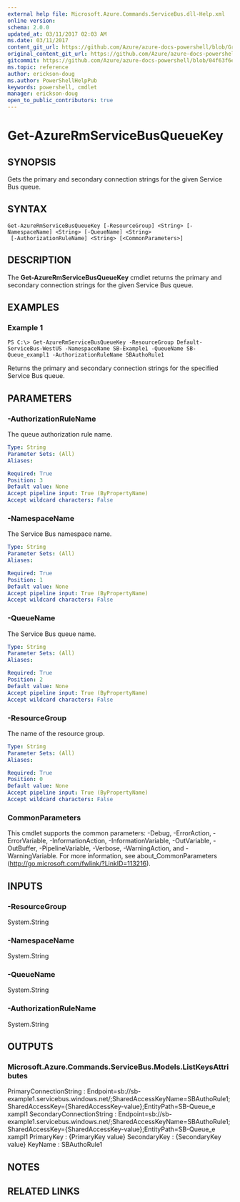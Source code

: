 ```yaml
---
external help file: Microsoft.Azure.Commands.ServiceBus.dll-Help.xml
online version:
schema: 2.0.0
updated_at: 03/11/2017 02:03 AM
ms.date: 03/11/2017
content_git_url: https://github.com/Azure/azure-docs-powershell/blob/Graham71298/azureps-cmdlets-docs/ResourceManager/AzureRM.ServiceBus/v0.1.0/Get-AzureRmServiceBusQueueKey.md
original_content_git_url: https://github.com/Azure/azure-docs-powershell/blob/Graham71298/azureps-cmdlets-docs/ResourceManager/AzureRM.ServiceBus/v0.1.0/Get-AzureRmServiceBusQueueKey.md
gitcommit: https://github.com/Azure/azure-docs-powershell/blob/04f63f6e685743ace2c57eb157574e34e8610b1c
ms.topic: reference
author: erickson-doug
ms.author: PowerShellHelpPub
keywords: powershell, cmdlet
manager: erickson-doug
open_to_public_contributors: true
---
```


# Get-AzureRmServiceBusQueueKey

## SYNOPSIS
Gets the primary and secondary connection strings for the given Service Bus queue.

## SYNTAX

```
Get-AzureRmServiceBusQueueKey [-ResourceGroup] <String> [-NamespaceName] <String> [-QueueName] <String>
 [-AuthorizationRuleName] <String> [<CommonParameters>]
```

## DESCRIPTION
The **Get-AzureRmServiceBusQueueKey** cmdlet returns the primary and secondary connection strings for the given Service Bus queue. 

## EXAMPLES

### Example 1
```
PS C:\> Get-AzureRmServiceBusQueueKey -ResourceGroup Default-ServiceBus-WestUS -NamespaceName SB-Example1 -QueueName SB-Queue_exampl1 -AuthorizationRuleName SBAuthoRule1
```

Returns the primary and secondary connection strings for the specified Service Bus queue.

## PARAMETERS

### -AuthorizationRuleName
The queue authorization rule name.

```yaml
Type: String
Parameter Sets: (All)
Aliases: 

Required: True
Position: 3
Default value: None
Accept pipeline input: True (ByPropertyName)
Accept wildcard characters: False
```

### -NamespaceName
The Service Bus namespace name.

```yaml
Type: String
Parameter Sets: (All)
Aliases: 

Required: True
Position: 1
Default value: None
Accept pipeline input: True (ByPropertyName)
Accept wildcard characters: False
```

### -QueueName
The Service Bus queue name.

```yaml
Type: String
Parameter Sets: (All)
Aliases: 

Required: True
Position: 2
Default value: None
Accept pipeline input: True (ByPropertyName)
Accept wildcard characters: False
```

### -ResourceGroup
The name of the resource group.

```yaml
Type: String
Parameter Sets: (All)
Aliases: 

Required: True
Position: 0
Default value: None
Accept pipeline input: True (ByPropertyName)
Accept wildcard characters: False
```

### CommonParameters
This cmdlet supports the common parameters: -Debug, -ErrorAction, -ErrorVariable, -InformationAction, -InformationVariable, -OutVariable, -OutBuffer, -PipelineVariable, -Verbose, -WarningAction, and -WarningVariable. For more information, see about_CommonParameters (http://go.microsoft.com/fwlink/?LinkID=113216).

## INPUTS

### -ResourceGroup
 System.String
 

### -NamespaceName
 System.String
 

### -QueueName
 System.String
 

### -AuthorizationRuleName
 System.String

## OUTPUTS

### Microsoft.Azure.Commands.ServiceBus.Models.ListKeysAttributes
PrimaryConnectionString   : Endpoint=sb://sb-example1.servicebus.windows.net/;SharedAccessKeyName=SBAuthoRule1;SharedAccessKey={SharedAccessKey-value};EntityPath=SB-Queue_e
                            xampl1
SecondaryConnectionString : Endpoint=sb://sb-example1.servicebus.windows.net/;SharedAccessKeyName=SBAuthoRule1;SharedAccessKey={SharedAccessKey-value};EntityPath=SB-Queue_e
                            xampl1
PrimaryKey                : {PrimaryKey value}
SecondaryKey              : {SecondaryKey value}
KeyName                   : SBAuthoRule1

## NOTES

## RELATED LINKS

